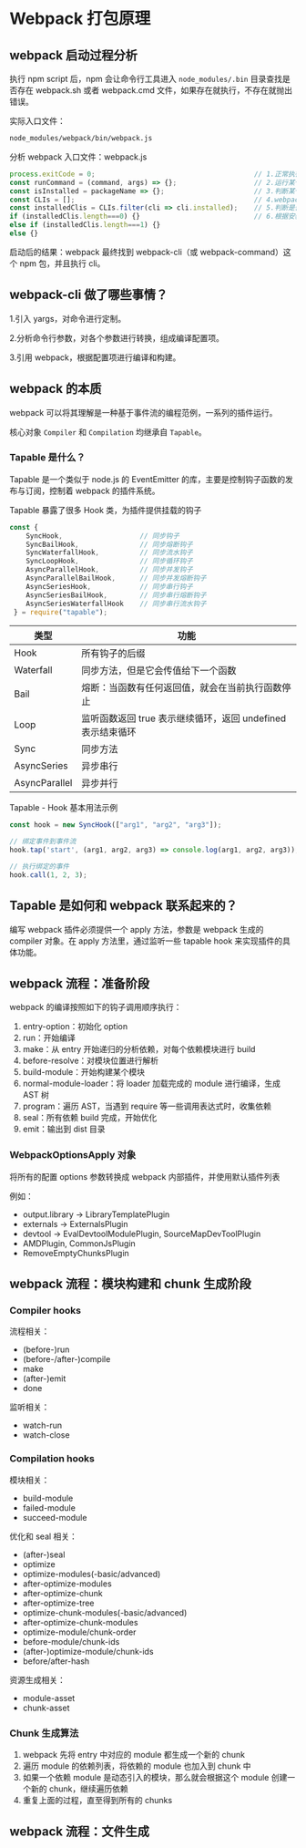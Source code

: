 # Webpack 打包原理

## webpack 启动过程分析

执行 npm script 后，npm 会让命令行工具进入 `node_modules/.bin` 目录查找是否存在 webpack.sh 或者 webpack.cmd 文件，如果存在就执行，不存在就抛出错误。

实际入口文件：
```sh
node_modules/webpack/bin/webpack.js
```

分析 webpack 入口文件：webpack.js
```js
process.exitCode = 0;                                       // 1.正常执行返回
const runCommand = (command, args) => {};                   // 2.运行某个命令
const isInstalled = packageName => {};                      // 3.判断某个包是否安装
const CLIs = [];                                            // 4.webpack 可用的 CLI：webpack-cli 和 webpack-command
const installedClis = CLIs.filter(cli => cli.installed);    // 5.判断是否两个 cli 已安装
if (installedClis.length===0) {}                            // 6.根据安装数量进行处理
else if (installedClis.length===1) {}
else {}
```

启动后的结果：webpack 最终找到 webpack-cli（或 webpack-command）这个 npm 包，并且执行 cli。

## webpack-cli 做了哪些事情？

1.引入 yargs，对命令进行定制。

2.分析命令行参数，对各个参数进行转换，组成编译配置项。

3.引用 webpack，根据配置项进行编译和构建。

## webpack 的本质

webpack 可以将其理解是一种基于事件流的编程范例，一系列的插件运行。

核心对象 `Compiler` 和 `Compilation` 均继承自 `Tapable`。

### Tapable 是什么？

Tapable 是一个类似于 node.js 的 EventEmitter 的库，主要是控制钩子函数的发布与订阅，控制着 webpack 的插件系统。

Tapable 暴露了很多 Hook 类，为插件提供挂载的钩子
```js
const {
	SyncHook,                   // 同步钩子
	SyncBailHook,               // 同步熔断钩子
	SyncWaterfallHook,          // 同步流水钩子
	SyncLoopHook,               // 同步循环钩子
	AsyncParallelHook,          // 同步并发钩子
	AsyncParallelBailHook,      // 同步并发熔断钩子
	AsyncSeriesHook,            // 同步串行钩子
	AsyncSeriesBailHook,        // 同步串行熔断钩子
	AsyncSeriesWaterfallHook    // 同步串行流水钩子
 } = require("tapable");
```

| 类型 | 功能 |
| - | - |
| Hook | 所有钩子的后缀 |
| Waterfall | 同步方法，但是它会传值给下一个函数 |
| Bail | 熔断：当函数有任何返回值，就会在当前执行函数停止 |
| Loop | 监听函数返回 true 表示继续循环，返回 undefined 表示结束循环 |
| Sync | 同步方法 |
| AsyncSeries | 异步串行 |
| AsyncParallel | 异步并行 |

Tapable - Hook 基本用法示例
```js
const hook = new SyncHook(["arg1", "arg2", "arg3"]);

// 绑定事件到事件流
hook.tap('start', (arg1, arg2, arg3) => console.log(arg1, arg2, arg3));

// 执行绑定的事件
hook.call(1, 2, 3);
```

## Tapable 是如何和 webpack 联系起来的？

编写 webpack 插件必须提供一个 apply 方法，参数是 webpack 生成的 compiler 对象。在 apply 方法里，通过监听一些 tapable hook 来实现插件的具体功能。

## webpack 流程：准备阶段

webpack 的编译按照如下的钩子调用顺序执行：
1. entry-option：初始化 option
2. run：开始编译
3. make：从 entry 开始递归的分析依赖，对每个依赖模块进行 build
4. before-resolve：对模块位置进行解析
5. build-module：开始构建某个模块
6. normal-module-loader：将 loader 加载完成的 module 进行编译，生成 AST 树
7. program：遍历 AST，当遇到 require 等一些调用表达式时，收集依赖
8. seal：所有依赖 build 完成，开始优化
9. emit：输出到 dist 目录

### WebpackOptionsApply 对象

将所有的配置 options 参数转换成 webpack 内部插件，并使用默认插件列表

例如：
- output.library -> LibraryTemplatePlugin
- externals -> ExternalsPlugin
- devtool -> EvalDevtoolModulePlugin, SourceMapDevToolPlugin
- AMDPlugin, CommonJsPlugin
- RemoveEmptyChunksPlugin

## webpack 流程：模块构建和 chunk 生成阶段

### Compiler hooks

流程相关：
- (before-)run
- (before-/after-)compile
- make
- (after-)emit
- done

监听相关：
- watch-run
- watch-close

### Compilation hooks

模块相关：
- build-module
- failed-module
- succeed-module

优化和 seal 相关：
- (after-)seal
- optimize
- optimize-modules(-basic/advanced)
- after-optimize-modules
- after-optimize-chunk
- after-optimize-tree
- optimize-chunk-modules(-basic/advanced)
- after-optimize-chunk-modules
- optimize-module/chunk-order
- before-module/chunk-ids
- (after-)optimize-module/chunk-ids
- before/after-hash

资源生成相关：
- module-asset
- chunk-asset

### Chunk 生成算法

1. webpack 先将 entry 中对应的 module 都生成一个新的 chunk
2. 遍历 module 的依赖列表，将依赖的 module 也加入到 chunk 中
3. 如果一个依赖 module 是动态引入的模块，那么就会根据这个 module 创建一个新的 chunk，继续遍历依赖
4. 重复上面的过程，直至得到所有的 chunks

## webpack 流程：文件生成


